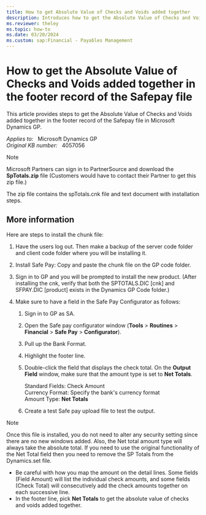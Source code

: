 ```yaml
---
title: How to get Absolute Value of Checks and Voids added together
description: Introduces how to get the Absolute Value of Checks and Voids added together in the footer record of the Safepay file in Microsoft Dynamics GP.
ms.reviewer: theley
ms.topic: how-to
ms.date: 03/20/2024
ms.custom: sap:Financial - Payables Management
---
```

# How to get the Absolute Value of Checks and Voids added together in the footer record of the Safepay file

This article provides steps to get the Absolute Value of Checks and Voids added together in the footer record of the Safepay file in Microsoft Dynamics GP.

_Applies to:_ &nbsp; Microsoft Dynamics GP  
_Original KB number:_ &nbsp; 4057056

> [!NOTE]
> Microsoft Partners can sign in to PartnerSource and download the **SpTotals.zip** file (Customers would have to contact their Partner to get this zip file.)
>
> The zip file contains the spTotals.cnk file and text document with installation steps.

## More information

Here are steps to install the chunk file:

1. Have the users log out. Then make a backup of the server code folder and client code folder where you will be installing it.
2. Install Safe Pay: Copy and paste the chunk file on the GP code folder.

3. Sign in to GP and you will be prompted to install the new product. (After installing the cnk, verify that both the SPTOTALS.DIC [cnk] and SFPAY.DIC [product] exists in the Dynamics GP Code folder.)

4. Make sure to have a field in the Safe Pay Configurator as follows:

    1. Sign in to GP as SA.
    2. Open the Safe pay configurator window (**Tools** > **Routines** > **Financial** > **Safe Pay** > **Configurator**).
    3. Pull up the Bank Format.
    4. Highlight the footer line.
    5. Double-click the field that displays the check total. On the **Output Field** window, make sure that the amount type is set to **Net Totals**.

        Standard Fields: Check Amount  
        Currency Format: Specify the bank's currency format  
        Amount Type: **Net Totals**

    6. Create a test Safe pay upload file to test the output.

> [!NOTE]
> Once this file is installed, you do not need to alter any security setting since there are no new windows added. Also, the Net total amount type will always take the absolute total. If you need to use the original functionality of the Net Total field then you need to remove the SP Totals from the Dynamics.set file.
>
> - Be careful with how you map the amount on the detail lines. Some fields (Field Amount) will list the individual check amounts, and some fields (Check Total) will consecutively add the check amounts together on each successive line.
> - In the footer line, pick **Net Totals** to get the absolute value of checks and voids added together.
